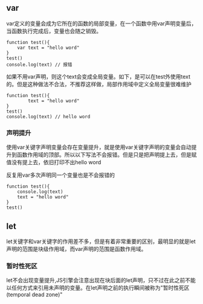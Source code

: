 ## var

var定义的变量会成为它所在的函数的局部变量，在一个函数中用var声明变量后，当函数执行完成后，变量也会随之销毁。

```
function test(){
    var text = "hello word" 
}
test()
console.log(text) // 报错
```

如果不用var声明，则这个text会变成全局变量。如下，是可以在test外使用text的。但是这种做法不合法，不推荐这样做，局部作用域中定义全局变量很难维护

```
function test(){
 		text = "hello word" 
}
test()
console.log(text) // hello word
```

### 声明提升

使用var关键字声明变量会存在变量提升，就是使用var关键字声明的变量会自动提升到函数作用域的顶部。所以以下写法不会报错。但是只是把声明提上去，但是赋值没有提上去，依旧打印不出hello word

反复用var多次声明同一个变量也是不会报错的

```
function test(){
    console.log(text)
    text = "hello word" 
}
test() 
```

## let

let关键字和var关键字的作用差不多，但是有着非常重要的区别，最明显的就是let声明的范围是块级作用域，而var声明的范围是函数作用域。

### 暂时性死区

let不会出现变量提升,JS引擎会注意出现在块后面的let声明，只不过在此之前不能以任何方式来引用未声明的变量。在let声明之前的执行瞬间被称为"暂时性死区(temporal dead zone)"